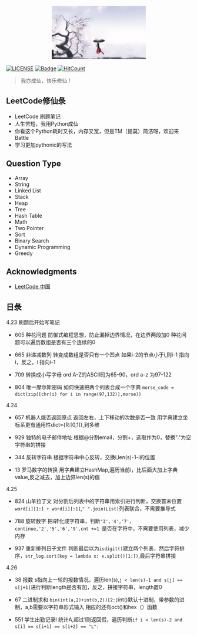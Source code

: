 <p align="center"><img width="256px" src="./res/xiuxian.jpg"></p>

[![LICENSE](https://img.shields.io/badge/license-Anti%20996-blue.svg)](https://github.com/996icu/996.ICU/blob/master/LICENSE)
[![Badge](https://img.shields.io/badge/link-996.icu-red.svg)](https://996.icu/#/zh_CN)
[![HitCount](http://hits.dwyl.io/mrmenand/mrmenand/Py_transaction.svg)](http://hits.dwyl.io/mrmenand/mrmenand/Py_transaction)

> 我亦成仙，快乐修仙！

## LeetCode修仙彔
* LeetCode 刷题笔记
* 人生苦短，我用Python成仙
* 你看这个Python耗时又长，内存又宽，但是TM（提莫）简洁呀，欢迎来Battle
* 学习更加pythonic的写法


## Question Type

- Array
- String
- Linked List
- Stack
- Heap
- Tree
- Hash Table
- Math
- Two Pointer
- Sort
- Binary Search
- Dynamic Programming
- Greedy

## Acknowledgments

- [LeetCode 中国](https://leetcode-cn.com/)

## 日彔
4.23 刷题后开始写笔记 
* 605 种花问题
防御式编程思想，防止漏掉边界情况，在边界两段加0
种花问题可以遍历数组是否有三个连续的0

* 665 非递减数列
转变成数组是否只有一个凹点 
如果i-2的节点小于i,则i-1 指向 i，反之，i 指向i-1

* 709 转换成小写字母
ord A-Z的ASCII码为65-90，ord a-z 为97-122

* 804 唯一摩尔斯密码
如何快速把两个列表合成一个字典
`morse_code = dict(zip([chr(i) for i in range(97,132)],morse))`

4.24 
* 657 机器人能否返回原点
返回左右，上下移动的次数是否一致 用字典建立坐标系更有通用性dict={R:[0,1]},到多维

* 929 独特的电子邮件地址
根据@分割email，分割+，选取作为0，替换"."为空 字符串的拼接

* 344 反转字符串
根据字符串中心反转，交换i,len(s)-1-i的位置

* 13 罗马数字的转换
用字典建立HashMap,遍历当前i，比后面大加上字典value,反之减去，加上边界len(s)的值

4.25 
* 824 山羊拉丁文
对分割后列表中的字符串用索引进行判断，交换首末位置`word[i][1:] + word[i][:1]`,`" ".join(List)`列表联合，不需要推导式

* 788 旋转数字
把i转化成字符串，判断`'3','4','7'，continue,'2','5','6','9',cnt +=1 `是否在字符中，不需要使用列表，减少内存

* 937 重新排列日子文件
判断最后以为`isdigit()`建立两个列表，然后字符排序，`str_log.sort(key = lambda x: x.split()[1:])`,最后字符串拼接

4.26 
* 38 报数
s指向上一轮的报数情况，遍历len(s),`j < len(s)-1 and s[j] == s[j+1]`进行判断length是否有加，反之，拼接字符串，length置0

* 67 二进制求和
`bin(int(a,2)+int(b,2))[2:]`int()默认十进制，带参数的进制，a,b需要以字符串形式输入
相应的还有oct()和hex（）函数

* 551 学生出勤记录I
统计A,超过1则返回假，遍历判断`if i < len(s)-2 and s[i] == s[i+1] == s[i+2] == "L":`






